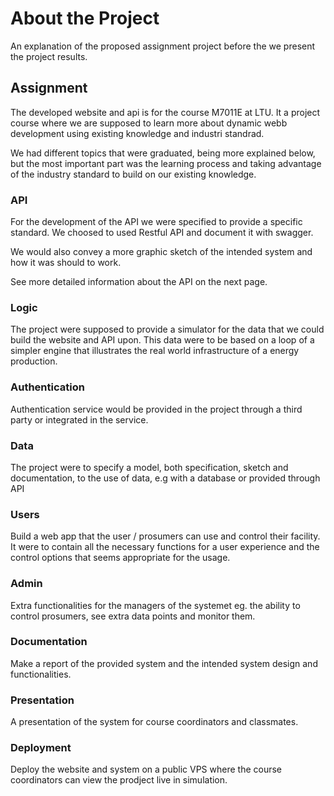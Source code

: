 # About the Project

An explanation of the proposed assignment project before the we present the project results.

## Assignment
The developed website and api is for the course M7011E at LTU. It a project course where we are supposed to learn more about dynamic webb development using existing knowledge and industri standrad. 

We had different topics that were graduated, being more explained below, but the most important part was the learning process and taking advantage of the industry standard to build on our existing knowledge.

### API
For the development of the API we were specified to provide a specific standard. We choosed to used Restful API and document it with swagger. 

We would also convey a more graphic sketch of the intended system and how it was should to work.

See more detailed information about the API on the next page.

### Logic

The project were supposed to provide a simulator for the data that we could build the website and API upon. This data were to be based on a loop of a simpler engine that illustrates the real world infrastructure of a energy production. 

### Authentication

Authentication service would be provided in the project through a third party or integrated in the service.

### Data

The project were to specify a model, both specification, sketch and documentation, to the use of data, e.g with a database or provided through API

### Users

Build a web app that the user / prosumers can use and control their facility. It were to contain all the necessary functions for a user experience and the control options that seems appropriate for the usage. 

### Admin

Extra functionalities for the managers of the systemet eg. the ability to control prosumers, see extra data points and monitor them. 

### Documentation

Make a report of the provided system and the intended system design and functionalities.

### Presentation

A presentation of the system for course coordinators and classmates.

### Deployment

Deploy the website and system on a public VPS where the course coordinators can view the prodject live in simulation. 
